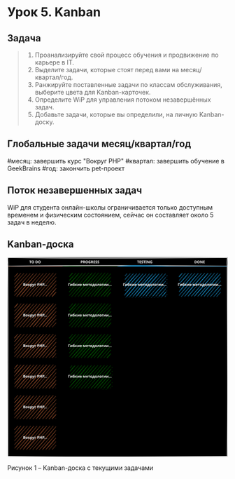 # Урок 5. Kanban
## Задача

> 1. Проанализируйте свой процесс обучения и продвижение по карьере в IT.
> 2. Выделите задачи, которые стоят перед вами на месяц/квартал/год.
> 3. Ранжируйте поставленные задачи по классам обслуживания, выберите цвета для Kanban-карточек.
> 4. Определите WiP для управления потоком незавершённых задач.
> 5. Добавьте задачи, которые вы определили, на личную Kanban-доску.

## Глобальные задачи месяц/квартал/год

#месяц: завершить курс "Вокруг PHP"
#квартал: завершить обучение в GeekBrains
#год: закончить pet-проект

## Поток незавершенных задач

WiP для студента онлайн-школы ограничивается только доступным временем и физическим состоянием, сейчас он составляет около 5 задач в неделю.


## Kanban-доска

![Kanban-доска](lesson%205/Kanban.svg)

Рисунок 1 – Kanban-доска с текущими задачами
